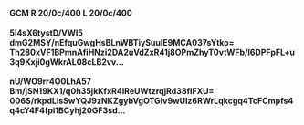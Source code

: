 #### GCM R 20/0c/400 L 20/0c/400
**5I4sX6tystD/VWI5**<br/>**dmG2MSY/nEfquGwgHsBLnWBTiySuuIE9MCA037sYtko=**<br/>**Th280xVF1BPmnAfiHNzi2DA2uVdZxR41j8OPmZhyT0vtWFb/l6DPFpFL+u3q9Kxji0gWkrAL08cLB2vv...**<br/><br/>
**nU/WO9rr4O0LhA57**<br/>**Bm/jSN19KX1/q0h35jkKfxR4IReUWtzrqjRd38fIFXU=**<br/>**006S/rkpdLisSwYQJ9zNKZgybVgOTGIv9wUIz6RWrLqkcgq4TcFCmpfs4q4cY4F4fpi1BCyhj20GF3sd...**